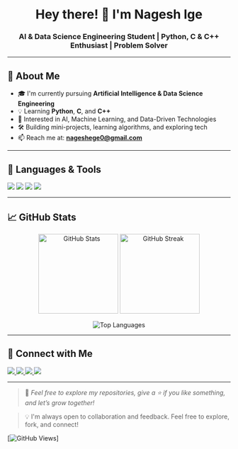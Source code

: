 
<h1 align="center">Hey there! 👋 I'm Nagesh Ige</h1>
<h3 align="center">AI & Data Science Engineering Student | Python, C & C++ Enthusiast | Problem Solver</h3>

---

## 💫 About Me

- 🎓 I'm currently pursuing **Artificial Intelligence & Data Science Engineering**
- 💡 Learning **Python**, **C**, and **C++**
- 🚀 Interested in AI, Machine Learning, and Data-Driven Technologies
- 🛠️ Building mini-projects, learning algorithms, and exploring tech
- 📫 Reach me at: **nageshege0@gmail.com**

---

## 🧰 Languages & Tools

<p>
  <img src="https://img.shields.io/badge/Python-3776AB?style=for-the-badge&logo=python&logoColor=white"/>
  <img src="https://img.shields.io/badge/C-00599C?style=for-the-badge&logo=c&logoColor=white"/>
  <img src="https://img.shields.io/badge/C++-00599C?style=for-the-badge&logo=cplusplus&logoColor=white"/>
  <img src="https://img.shields.io/badge/GitHub-181717?style=for-the-badge&logo=github&logoColor=white"/>
</p>

---

## 📈 GitHub Stats

<p align="center">
  <img src="https://github-readme-stats.vercel.app/api?username=Nagesh-Ige&show_icons=true&theme=tokyonight" alt="GitHub Stats" height="180"/>
  <img src="https://github-readme-streak-stats.herokuapp.com?user=Nagesh-Ige&theme=tokyonight&date_format=M%20j%5B%2C%20Y%5D" alt="GitHub Streak" height="180"/>
</p>

<p align="center">
  <img src="https://github-readme-stats.vercel.app/api/top-langs/?username=Nagesh-Ige&layout=compact&theme=tokyonight" alt="Top Languages"/>
</p>

---

## 🔗 Connect with Me

<p>
  <a href="https://www.linkedin.com/in/nagesh-ege-0a8929290" target="_blank">
    <img src="https://img.shields.io/badge/LinkedIn-blue?style=for-the-badge&logo=linkedin&logoColor=white" />
  </a>
  <a href="https://x.com/NageshEge?s=09" target="_blank">
    <img src="https://img.shields.io/badge/Twitter-black?style=for-the-badge&logo=twitter&logoColor=white" />
  </a>
  <a href="https://www.instagram.com/nagesh_ige?igsh=bnF1MnhsZXRmZDJ0" target="_blank">
    <img src="https://img.shields.io/badge/Instagram-E4405F?style=for-the-badge&logo=instagram&logoColor=white" />
  </a>
  <a href="mailto:nageshege0@gmail.com" target="_blank">
    <img src="https://img.shields.io/badge/Gmail-D14836?style=for-the-badge&logo=gmail&logoColor=white" />
  </a>
</p>

---

> 🌟 *Feel free to explore my repositories, give a ⭐ if you like something, and let’s grow together!*

> 💡 I'm always open to collaboration and feedback. Feel free to explore, fork, and connect!

[![GitHub Views](https://komarev.com/ghpvc/?username=Nagesh-Ige&color=red)]
